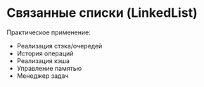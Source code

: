 # Связанные списки (LinkedList)

Практическое применение:

- Реализация стэка/очередей
- История операций
- Реализация кэша
- Управление памятью
- Менеджер задач